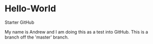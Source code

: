 # Hello-World
Starter GitHub

My name is Andrew and I am doing this as a test into GitHub. This is a branch off the 'master' branch. 
